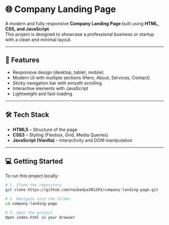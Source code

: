 # 🌐 Company Landing Page

A modern and fully responsive **Company Landing Page** built using **HTML, CSS, and JavaScript**.  
This project is designed to showcase a professional business or startup with a clean and minimal layout.  

---

## 🚀 Features

- Responsive design (desktop, tablet, mobile)  
- Modern UI with multiple sections (Hero, About, Services, Contact)  
- Sticky navigation bar with smooth scrolling  
- Interactive elements with JavaScript  
- Lightweight and fast-loading  

---

## 🛠️ Tech Stack

- **HTML5** – Structure of the page  
- **CSS3** – Styling (Flexbox, Grid, Media Queries)  
- **JavaScript (Vanilla)** – Interactivity and DOM manipulation  

---

## 💻 Getting Started

To run this project locally:

```bash
# 1. Clone the repository
git clone https://github.com/naibedya301203/company-landing-page.git

# 2. Navigate into the folder
cd company-landing-page

# 3. Open the project
Open index.html in your browser
